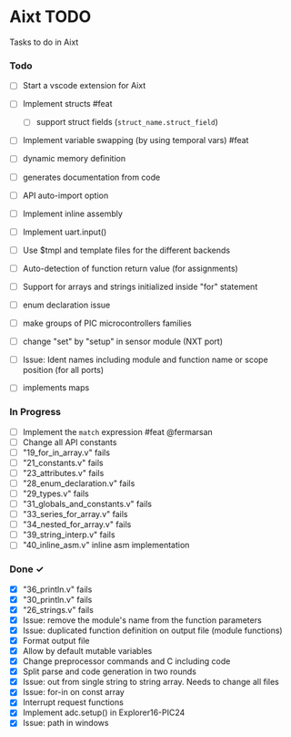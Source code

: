 # Aixt TODO

Tasks to do in Aixt 


### Todo

- [ ] Start a vscode extension for Aixt
- [ ] Implement structs #feat
    - [ ] support struct fields (`struct_name.struct_field`)
- [ ] Implement variable swapping (by using temporal vars) #feat
- [ ] dynamic memory definition
- [ ] generates documentation from code
- [ ] API auto-import option
- [ ] Implement inline assembly
- [ ] Implement uart.input()
- [ ] Use $tmpl and template files for the different backends 
- [ ] Auto-detection of function return value (for assignments)
- [ ] Support for arrays and strings initialized inside "for" statement
- [ ] enum declaration issue
- [ ] make groups of PIC microcontrollers families 
- [ ] change "set" by "setup" in sensor module (NXT port)
- [ ] Issue: Ident names including module and function name or scope position (for all ports)
- [ ] implements maps


### In Progress

- [ ] Implement the `match` expression #feat @fermarsan
- [ ] Change all API constants
- [ ] "19_for_in_array.v" fails
- [ ] "21_constants.v" fails
- [ ] "23_attributes.v" fails
- [ ] "28_enum_declaration.v" fails
- [ ] "29_types.v" fails
- [ ] "31_globals_and_constants.v" fails 
- [ ] "33_series_for_array.v" fails
- [ ] "34_nested_for_array.v" fails
- [ ] "39_string_interp.v" fails
- [ ] "40_inline_asm.v" inline asm implementation

### Done ✓

- [x] "36_println.v" fails
- [x] "30_println.v" fails
- [x] "26_strings.v" fails
- [x] Issue: remove the module's name from the function parameters
- [x] Issue: duplicated function definition on output file (module functions)
- [x] Format output file
- [x] Allow by default mutable variables
- [x] Change preprocessor commands and C including code
- [x] Split parse and code generation in two rounds
- [x] Issue: out from single string to string array. Needs to change all files
- [x] Issue: for-in on const array
- [x] Interrupt request functions
- [x] Implement adc.setup() in Explorer16-PIC24
- [x] Issue: path in windows
